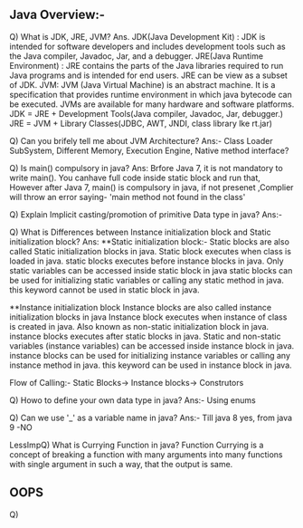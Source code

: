 ## Java Overview:-
Q) What is JDK, JRE, JVM?
Ans. 
JDK(Java Development Kit) : JDK is intended for software developers and includes development tools such as the Java compiler, Javadoc, Jar, and a debugger.
JRE(Java Runtime Environment) : JRE contains the parts of the Java libraries required to run Java programs and is intended for end users. JRE can be view as a subset of JDK.
JVM: JVM (Java Virtual Machine) is an abstract machine. It is a specification that provides runtime environment in which java bytecode can be executed. JVMs are available for many hardware and software platforms. 
	JDK = JRE + Development Tools(Java compiler, Javadoc, Jar, debugger.)
	JRE = JVM + Library Classes(JDBC, AWT, JNDI, class library lke rt.jar)
	
Q) Can you brifely tell me about JVM Architecture?
Ans:- Class Loader SubSystem, Different Memory, Execution Engine, Native method interface?

Q) Is main() compulsory in java?
Ans: Brfore Java 7, it is not mandatory to write main(). You canhave full code inside static block and run that,
However after Java 7, main() is compulsory in java, if not presenet ,Complier will throw an error saying- 'main method not found in the class'

Q)  Explain Implicit casting/promotion of primitive Data type in java?
Ans:- 

Q) What is Differences between Instance initialization block and Static initialization block?
Ans: 
**Static initialization block:-
Static blocks are also called Static initialization blocks in java.
Static block executes when class is loaded in java.
static blocks executes before instance blocks in java.
Only static variables can be accessed inside static block in java
static blocks can be used for initializing static variables or calling any static method in java.
this keyword cannot be used in static block in java.

**Instance initialization block
Instance blocks are also called instance initialization blocks in java
Instance block executes when instance of class is created in java.
Also known as non-static initialization block in java.
instance blocks executes after static blocks in java.
Static and non-static variables (instance variables) can be accessed inside instance block in java.
instance blocks can be used for initializing instance variables or calling any instance method in java.
this keyword can be used in instance block in java.

Flow of Calling:- Static Blocks-> Instance blocks-> Construtors

Q) Howo to define your own data type in java?
Ans:- Using enums

Q) Can we use '_' as a variable name in java?
Ans:- Till java 8 yes, from java 9 -NO

LessImpQ) What is Currying Function in java?
Function Currying is a concept of breaking a function with many arguments into many functions with single argument in such a way, that the output is same.

## OOPS 
Q) 